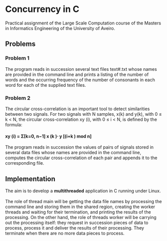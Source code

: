 # Concurrency in C
Practical assignment of the Large Scale Computation course of the Masters in Informatics Engineering of the University of Aveiro.

## Problems
### Problem 1
The program reads in succession several text files text#.txt whose names are provided in the command line and prints a listing of the number of words and the occurring frequency of the number of consonants in each word for each of the supplied text files.

### Problem 2
The circular cross-correlation is an important tool to detect similarities between two signals. For two signals with N samples, x(k) and y(k), with 0 ≤ k < N, the circular cross-correlation xy (i), with 0 ≤ i < N, is defined by the formula:<br>
#### xy (i) = Σ[k=0, n−1] x (k )⋅ y [(i+k ) mod n] <br>
The program reads in succession the values of pairs of signals stored in several data files
whose names are provided in the command line, computes the circular cross-correlation of each pair
and appends it to the corresponding file.

## Implementation
The aim is to develop a <b>multithreaded</b> application in C running under Linux. <br><br>
The role of thread main will be getting the data file names by processing the command line and storing them in the shared region, creating the worker threads and waiting for their termination, and printing the results of the processing. On the other hand, the role of threads worker will be carrying out the processing itself: they request in succession pieces of data to process, process it and deliver the results of their processing. They terminate when there are no more data pieces to process.
